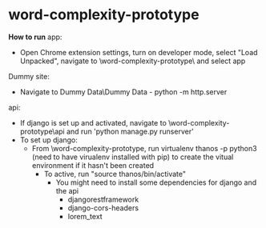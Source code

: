 # word-complexity-prototype

**How to run**
app:
- Open Chrome extension settings, turn on developer mode, select "Load Unpacked", navigate to \word-complexity-prototype\ and select app

Dummy site:
- Navigate to Dummy Data\Dummy Data - python -m http.server

api:
- If django is set up and activated, navigate to \word-complexity-prototype\api and run 'python manage.py runserver'
- To set up django:
  - From \word-complexity-prototype, run virtualenv thanos -p python3 (need to have virualenv installed with pip) to create the vitual environment if it hasn't been created
	- To active, run "source thanos/bin/activate"
		- You might need to install some dependencies for django and the api
			- djangorestframework
			- django-cors-headers
			- lorem_text
